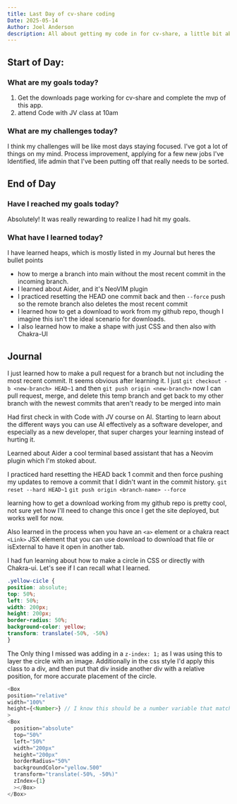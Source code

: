 ```yaml
---
title: Last Day of cv-share coding
Date: 2025-05-14
Author: Joel Anderson
description: All about getting my code in for cv-share, a little bit about Code with JV course I'm taking
---
```


## Start of Day:

### What are my goals today?
1. Get the downloads page working for cv-share and complete the mvp of this app.
2. attend Code with JV class at 10am

### What are my challenges today?
I think my challenges will be like most days staying focused. I've got a lot of things on my mind. Process improvement, applying for a few new jobs I've Identified, life admin that I've been putting off that really needs to be sorted.

## End of Day

### Have I reached my goals today?
Absolutely! It was really rewarding to realize I had hit my goals.

### What have I learned today?
I have learned heaps, which is mostly listed in my Journal but heres the bullet points
- how to merge a branch into main without the most recent commit in the incoming branch.
- I learned about Aider, and it's NeoVIM plugin
- I practiced resetting the HEAD one commit back and then `--force` push so the remote branch also deletes the most recent commit
- I learned how to get a download to work from my github repo, though I imagine this isn't the ideal scenario for downloads.
- I also learned how to make a shape with just CSS and then also with Chakra-UI

## Journal
I just learned how to make a pull request for a branch but not including the most recent commit. It seems obvious after learning it. I just `git checkout -b <new-branch> HEAD~1` and then `git push origin <new-branch>` now I can pull request, merge, and delete this temp branch and get back to my other branch with the newest commits that aren't ready to be merged into main

Had first check in with Code with JV course on AI. Starting to learn about the different ways you can use AI effectively as a software developer, and especially as a new developer, that super charges your learning instead of hurting it.

Learned about Aider a cool terminal based assistant that has a Neovim plugin which I'm stoked about.

I practiced hard resetting the HEAD back 1 commit and then force pushing my updates to remove a commit that I didn't want in the commit history.
`git reset --hard HEAD~1`
`git push origin <branch-name> --force`

learning how to get a download working from my github repo is pretty cool, not sure yet how I'll need to change this once I get the site deployed, but works well for now.

Also learned in the process when you have an `<a>` element or a chakra react `<Link>` JSX element that you can use download to download that file or isExternal to have it open in another tab.

I had fun learning about how to make a circle in CSS or directly with Chakra-ui. Let's see if I can recall what I learned.

``` CSS
.yellow-cicle {
position: absolute;
top: 50%;
left: 50%;
width: 200px;
height: 200px;
border-radius: 50%;
background-color: yellow;
transform: translate(-50%, -50%)
}
```
The Only thing I missed was adding in a `z-index: 1;` as I was using this to layer the circle with an image. Additionally in the css style I'd apply this class to a div, and then put that div inside another div with a relative position, for more accurate placement of the circle.

``` React.js + Chakra-ui
<Box
position="relative"
width="100%"
height={<Number>} // I know this should be a number variable that matches the circle height but not quite sure what to do.
>
<Box
  position="absolute"
  top="50%"
  left="50%"
  width="200px"
  height="200px"
  borderRadius="50%"
  backgroundColor="yellow.500"
  transform="translate(-50%, -50%)"
  zIndex={1}
  ></Box>
</Box>
```
